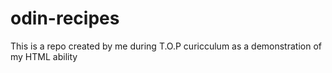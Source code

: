 # odin-recipes
This is a repo created by me during T.O.P curicculum as a demonstration of my HTML ability
